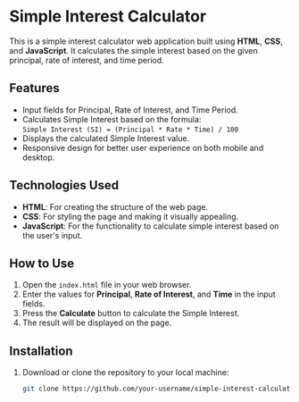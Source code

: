 # Simple Interest Calculator

This is a simple interest calculator web application built using **HTML**, **CSS**, and **JavaScript**. It calculates the simple interest based on the given principal, rate of interest, and time period.

## Features
- Input fields for Principal, Rate of Interest, and Time Period.
- Calculates Simple Interest based on the formula:  
  `Simple Interest (SI) = (Principal * Rate * Time) / 100`
- Displays the calculated Simple Interest value.
- Responsive design for better user experience on both mobile and desktop.

## Technologies Used
- **HTML**: For creating the structure of the web page.
- **CSS**: For styling the page and making it visually appealing.
- **JavaScript**: For the functionality to calculate simple interest based on the user's input.

## How to Use
1. Open the `index.html` file in your web browser.
2. Enter the values for **Principal**, **Rate of Interest**, and **Time** in the input fields.
3. Press the **Calculate** button to calculate the Simple Interest.
4. The result will be displayed on the page.

## Installation
1. Download or clone the repository to your local machine:
   ```bash
   git clone https://github.com/your-username/simple-interest-calculator.git
